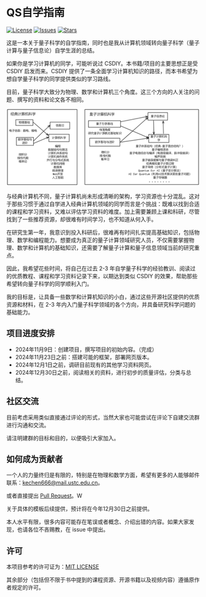 # QS自学指南

[![License](https://img.shields.io/github/license/kechen666/qs-self-learning)](https://github.com/kechen666/qs-self-learning/blob/master/LICENSE)
[![Issues](https://img.shields.io/github/issues/kechen666/qs-self-learning)](https://github.com/kechen666/qs-self-learning/issues)
[![Stars](https://img.shields.io/github/stars/kechen666/qs-self-learning)](https://github.com/kechen666/qs-self-learning)

这是一本关于量子科学的自学指南，同时也是我从计算机领域转向量子科学（量子计算与量子信息论）自学生涯的总结。

如果你是学习计算机的同学，可能听说过 CSDIY。本书籍/项目的主要思想正是受 CSDIY 启发而来。CSDIY 提供了一条全面学习计算机知识的路径，而本书希望为想自学量子科学的同学提供类似的学习路线。

目前，量子科学大致分为物理、数学和计算机三个角度。这三个方向的人关注的问题、撰写的资料和论文各不相同。

<div align="center">
  <img src=./figures/png/cs-vs-qs.png >
</div>

与经典计算机不同，量子计算机尚未形成清晰的架构，学习资源也十分混乱。这对于那些习惯于通过自学进入经典计算机领域的同学而言是个挑战：既难以找到合适的课程和学习资料，又难以评估学习资料的难度。加上需要兼顾上课和科研，尽管找到了一些推荐资源，却很难有时间学习，也不知道从何入手。

在研究生第一年，我意识到投入科研后，很难再有时间扎实提高基础知识，包括物理、数学和编程能力。想要成为真正的量子计算领域研究人员，不仅需要掌握物理、数学和计算机的基础知识，还需要了解量子计算和量子信息领域当前的研究重点。

因此，我希望花些时间，将自己在过去 2-3 年自学量子科学的经验教训、阅读过的优质教程、课程和学习资料记录下来，以期达到类似 CSDIY 的效果，帮助那些希望转向量子科学的同学顺利入门。

我的目标是，让具备一些数学和计算机知识的小白，通过这些开源社区提供的优质资源和材料，在 2-3 年内入门量子科学领域的各个方向，并具备研究科学问题的基础能力。


## 项目进度安排
* 2024年11月9日：创建项目，撰写项目的初始内容。（完成）
* 2024年11月23日之前：搭建可能的框架，部署网页版本。
* 2024年12月1日之前，调研目前现有的其他学习资料网页。
* 2024年12月30日之前，阅读相关的资料，进行初步的质量评估，分类与总结。

## 社区交流

目前考虑采用类似直接通过评论的形式，当然大家也可能尝试在评论下自建交流群进行沟通和交流。

请注明建群的目标和目的，以便吸引大家加入。

## 如何成为贡献者

一个人的力量终归是有限的，特别是在物理和数学方面，希望有更多的人能够邮件联系：kechen666@mail.ustc.edu.cn。

或者直接提出 [Pull Request](https://docs.github.com/en/pull-requests/collaborating-with-pull-requests/proposing-changes-to-your-work-with-pull-requests/creating-a-pull-request-from-a-fork)。W

关于具体的模板后续提供，预计将在今年12月30日之前提供。

本人水平有限，很多内容可能存在笔误或者概念、介绍出错的内容。如果大家发现，也请各位不吝赐教，在 issue 中提出。

<!-- ## Star History

[![Star History Chart](https://api.star-history.com/svg?repos=kechen666/qs-self-learning&type=Timeline)](https://star-history.com/#kechen666/qs-self-learning&Timeline) -->

## 许可
本项目参考的许可证为：[MIT LICENSE](https://www.tawesoft.co.uk/kb/article/mit-license-faq)

其余部分（包括但不限于书中提到的课程资源、开源书籍以及视频内容）遵循原作者规定的许可。